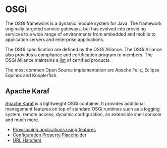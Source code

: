 # OSGi

The OSGi framework is a dynamic module system for Java. The framework originally targeted service gateways, but has evolved into providing services to a wide range of environments from embedded and mobile to application servers and enterprise applications.

The OSGi specification are defined by the OSGi Alliance. The OSGi Alliance also provides a compliance and certification program to members. The OSGi Alliance maintains a <a href="http://www.osgi.org/Certification/Certified">list</a> of certified products.

The most common Open Source implementation are Apache Felix, Eclipse Equinox and Knoplerfish.

## Apache Karaf

[Apache Karaf](http://karaf.apache.org/ "Apache Karaf") is a lightweight OSGi container. It provides additional management features on top of standard OSGi runtimes such as a logging system, remote access, dynamic configuration, an extensible shell console and much more.

* [Provisioning applications using features](apache-karaf-features.html "Provisioning applications using features")
* [Configuration Property Placeholder](apache-karaf-configuration-property-placeholder.html "Configuration Property Placeholder")
* [URL Handlers](apache-karaf-url-handlers.html "URL Handlers")
